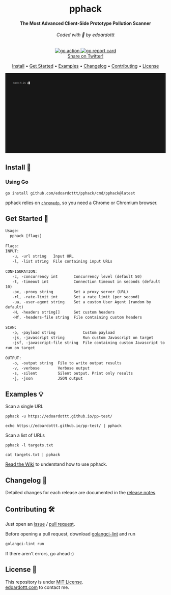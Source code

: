 <h1 align="center">
  pphack
  <br>
</h1>

<h4 align="center">The Most Advanced Client-Side Prototype Pollution Scanner</h4>

<h6 align="center"> Coded with 💙 by edoardottt </h6>

<p align="center">

  <a href="https://github.com/edoardottt/pphack/actions">
      <img src="https://github.com/edoardottt/pphack/actions/workflows/go.yml/badge.svg" alt="go action">
  </a>

  <a href="https://goreportcard.com/report/github.com/edoardottt/pphack">
      <img src="https://goreportcard.com/badge/github.com/edoardottt/pphack" alt="go report card">
  </a>

<br>
  <!--Tweet button-->
  <a href="https://twitter.com/intent/tweet?text=pphack%20-%20The%20Most%20Advanced%20Client-Side%20Prototype%20Pollution%20Scanner%20https%3A%2F%2Fgithub.com%2Fedoardottt%2Fpphack%20%23golang%20%23github%20%23linux%20%23infosec%20%23bugbounty" target="_blank">Share on Twitter!
  </a>
</p>

<p align="center">
  <a href="#install-">Install</a> •
  <a href="#get-started-">Get Started</a> •
  <a href="#examples-">Examples</a> •
  <a href="#changelog-">Changelog</a> •
  <a href="#contributing-">Contributing</a> •
  <a href="#license-">License</a>
</p>

<p align="center">
  <img src="https://github.com/edoardottt/images/blob/main/pphack/pphack.gif">
</p>
  
Install 📡
----------

### Using Go

```console
go install github.com/edoardottt/pphack/cmd/pphack@latest
```

pphack relies on [`chromedp`](https://github.com/chromedp/chromedp), so you need a Chrome or Chromium browser.

Get Started 🎉
----------

```console
Usage:
  pphack [flags]

Flags:
INPUT:
   -u, -url string   Input URL
   -l, -list string  File containing input URLs

CONFIGURATION:
   -c, -concurrency int       Concurrency level (default 50)
   -t, -timeout int           Connection timeout in seconds (default 10)
   -px, -proxy string         Set a proxy server (URL)
   -rl, -rate-limit int       Set a rate limit (per second)
   -ua, -user-agent string    Set a custom User Agent (random by default)
   -H, -headers string[]      Set custom headers
   -Hf, -headers-file string  File containing custom headers

SCAN:
   -p, -payload string            Custom payload
   -js, -javascript string        Run custom Javascript on target
   -jsf, -javascript-file string  File containing custom Javascript to run on target

OUTPUT:
   -o, -output string  File to write output results
   -v, -verbose        Verbose output
   -s, -silent         Silent output. Print only results
   -j, -json           JSON output
```

Examples 💡
----------

Scan a single URL

```console
pphack -u https://edoardottt.github.io/pp-test/
```

```console
echo https://edoardottt.github.io/pp-test/ | pphack
```

Scan a list of URLs

```console
pphack -l targets.txt
```

```console
cat targets.txt | pphack
```

[Read the Wiki](https://github.com/edoardottt/pphack/wiki) to understand how to use pphack.

Changelog 📌
-------

Detailed changes for each release are documented in the [release notes](https://github.com/edoardottt/pphack/releases).

Contributing 🛠
-------

Just open an [issue](https://github.com/edoardottt/pphack/issues) / [pull request](https://github.com/edoardottt/pphack/pulls).

Before opening a pull request, download [golangci-lint](https://golangci-lint.run/usage/install/) and run

```bash
golangci-lint run
```

If there aren't errors, go ahead :)

License 📝
-------

This repository is under [MIT License](https://github.com/edoardottt/pphack/blob/main/LICENSE).  
[edoardottt.com](https://edoardottt.com/) to contact me.
